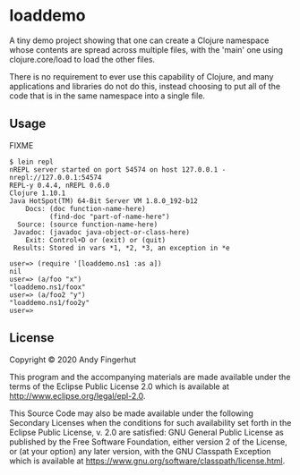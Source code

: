 # loaddemo

A tiny demo project showing that one can create a Clojure namespace
whose contents are spread across multiple files, with the 'main' one
using clojure.core/load to load the other files.

There is no requirement to ever use this capability of Clojure, and
many applications and libraries do not do this, instead choosing to
put all of the code that is in the same namespace into a single file.


## Usage

FIXME
```
$ lein repl
nREPL server started on port 54574 on host 127.0.0.1 - nrepl://127.0.0.1:54574
REPL-y 0.4.4, nREPL 0.6.0
Clojure 1.10.1
Java HotSpot(TM) 64-Bit Server VM 1.8.0_192-b12
    Docs: (doc function-name-here)
          (find-doc "part-of-name-here")
  Source: (source function-name-here)
 Javadoc: (javadoc java-object-or-class-here)
    Exit: Control+D or (exit) or (quit)
 Results: Stored in vars *1, *2, *3, an exception in *e

user=> (require '[loaddemo.ns1 :as a])
nil
user=> (a/foo "x")
"loaddemo.ns1/foox"
user=> (a/foo2 "y")
"loaddemo.ns1/foo2y"
user=> 
```

## License

Copyright © 2020 Andy Fingerhut

This program and the accompanying materials are made available under the
terms of the Eclipse Public License 2.0 which is available at
http://www.eclipse.org/legal/epl-2.0.

This Source Code may also be made available under the following Secondary
Licenses when the conditions for such availability set forth in the Eclipse
Public License, v. 2.0 are satisfied: GNU General Public License as published by
the Free Software Foundation, either version 2 of the License, or (at your
option) any later version, with the GNU Classpath Exception which is available
at https://www.gnu.org/software/classpath/license.html.

